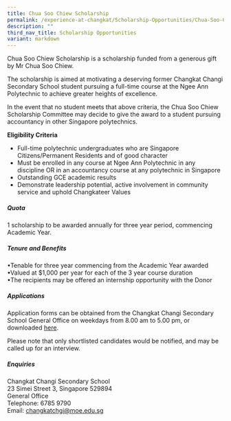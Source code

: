 ```yaml
---
title: Chua Soo Chiew Scholarship
permalink: /experience-at-changkat/Scholarship-Opportunities/Chua-Soo-Chiew-Scholarship/
description: ""
third_nav_title: Scholarship Opportunities
variant: markdown
---
```

Chua Soo Chiew Scholarship is a scholarship funded from a generous gift by Mr Chua Soo Chiew.  
  
The scholarship is aimed at motivating a deserving former Changkat Changi Secondary School student pursuing a full-time course at the Ngee Ann Polytechnic to achieve greater heights of excellence. 
  
In the event that no student meets that above criteria, the Chua Soo Chiew Scholarship Committee may decide to give the award to a student pursuing accountancy in other Singapore polytechnics. 
  
**Eligibility Criteria**  
  

*   Full-time polytechnic undergraduates who are Singapore Citizens/Permanent Residents and of good character
*   Must be enrolled in any course at Ngee Ann Polytechnic in any discipline OR in an accountancy course at any polytechnic in Singapore
*   Outstanding GCE academic results
*   Demonstrate leadership potential, active involvement in community service and uphold Changkateer Values

##### Quota
1 scholarship to be awarded annually for three year period, commencing Academic Year.

##### Tenure and Benefits
•Tenable for three year commencing from the Academic Year awarded
•Valued at $1,000 per year for each of the 3 year course duration  
•The recipients may be offered an internship opportunity with the Donor  
  
##### Applications 
Application forms can be obtained from the Changkat Changi Secondary School General Office on weekdays from 8.00 am to 5.00 pm, or downloaded [here](/files/Scholarship/CSC_Scholarship_Application_Form_2025.pdf).
 
Please note that only shortlisted candidates would be notified, and may be called up for an interview. 
  
##### Enquiries  
Changkat Changi Secondary School  
23 Simei Street 3, Singapore 529894  
General Office  
Telephone: 6785 9790  
Email: [changkatchgi@moe.edu.sg](mailto:changkatchgi@moe.edu.sg)